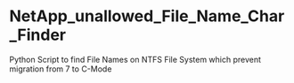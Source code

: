 # NetApp_unallowed_File_Name_Char_Finder
Python Script to find File Names on NTFS File System which prevent migration from 7 to C-Mode

